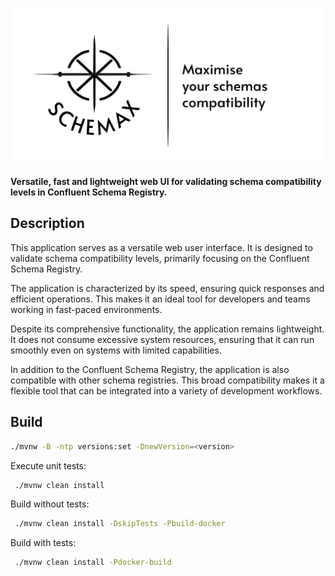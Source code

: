 ![Schemax](app/public/banner.png)

**Versatile, fast and lightweight web UI for validating schema compatibility levels in Confluent Schema Registry.**

## Description

This application serves as a versatile web user interface. It is designed to validate schema compatibility levels,
primarily focusing on the Confluent Schema Registry.

The application is characterized by its speed, ensuring quick responses and efficient operations. This makes it an ideal
tool for developers and teams working in fast-paced environments.

Despite its comprehensive functionality, the application remains lightweight. It does not consume
excessive system resources, ensuring that it can run smoothly even on systems with limited capabilities.

In addition to the Confluent Schema Registry, the application is also compatible with other schema registries. This
broad compatibility makes it a flexible tool that can be integrated into a variety of development workflows.

## Build

```bash
./mvnw -B -ntp versions:set -DnewVersion=<version>
```

Execute unit tests:

```bash
 ./mvnw clean install
```

Build without tests:

```bash
 ./mvnw clean install -DskipTests -Pbuild-docker
```

Build with tests:

```bash
 ./mvnw clean install -Pdocker-build
```
